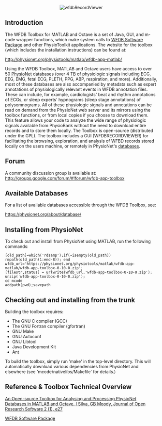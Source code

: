 <p align="center" >
  <img src="https://archive.physionet.org/physiotools/matlab/wfdb-app-matlab/wfdbrecordviewerTB.png" alt="wfdbRecordViewer" title="wfdbRecordViewer" />
</p>

## Introduction
The WFDB Toolbox for MATLAB and Octave is a set of Java, GUI, and m-code wrapper functions,
which make system calls to [WFDB Software Package](https://archive.physionet.org/physiotools/wfdb.shtml) and other PhysioToolkit applications. The website for the toolbox (which includes the installation instructions) can be found at:

http://physionet.org/physiotools/matlab/wfdb-app-matlab/

Using the WFDB Toolbox, MATLAB and Octave users have access to over 50 [PhysioNet](https://physionet.org/) databases (over 4 TB of physiologic signals including ECG, EEG, EMG, fetal ECG, PLETH, PPG, ABP, respiration, and more).
Additionally, most of these databases are also accompanied by metadata such as expert annotations of
physiologically relevant events in WFDB annotation files. These can include, for example, 
cardiologists' beat and rhythm annotations of ECGs, or sleep experts' hypnograms (sleep stage annotations) 
of polysomnograms. All of these physiologic signals and annotations can be read on demand from the
PhysioNet web server and its mirrors using the toolbox functions, or from local copies if you choose 
to download them. This feature allows your code to analyze the wide range of physiologic signals 
available from PhysioBank without the need to download entire records and to store them locally.
The Toolbox is open-source (distributed under the GPL). The toolbox includes a GUI (WFDBRECORDVIEWER)
for facilitating the browsing, exploration, and analysis of WFBD records stored locally on the users machine, 
or remotely in PhysioNet's [databases](https://physionet.org/about/database/).

## Forum

A community discussion group is available at:
http://groups.google.com/forum/#!forum/wfdb-app-toolbox

## Available Databases

For a list of available databases accessible through the WFDB Toolbox, see:

https://physionet.org/about/database/

## Installing from PhysioNet

To check out and install from PhysioNet using MATLAB, run the following commands:

```
[old_path]=which('rdsamp');if(~isempty(old_path)) rmpath(old_path(1:end-8)); end
wfdb_url='https://physionet.org/physiotools/matlab/wfdb-app-matlab/wfdb-app-toolbox-0-10-0.zip';
[filestr,status] = urlwrite(wfdb_url,'wfdb-app-toolbox-0-10-0.zip');
unzip('wfdb-app-toolbox-0-10-0.zip');
cd mcode
addpath(pwd);savepath

```
## Checking out and installing from the trunk

Building the toolbox requires:
- The GNU C compiler (GCC)
- The GNU Fortran compiler (gfortran)
- GNU Make
- GNU Autoconf
- GNU Libtool
- Java Development Kit
- Ant

To build the toolbox, simply run 'make' in the top-level directory.
This will automatically download various dependencies from PhysioNet
and elsewhere (see 'mcode/nativelibs/Makefile' for details.)

## Reference & Toolbox Technical Overview

[An Open-source Toolbox for Analysing and Processing PhysioNet Databases in MATLAB and Octave.
I Silva, GB Moody, Journal of Open Research Software 2 (1), e27](https://openresearchsoftware.metajnl.com/article/view/jors.bi/77)


[WFDB Software Package](https://archive.physionet.org/physiotools/wfdb.shtml) 

